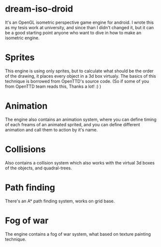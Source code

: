 # dream-iso-droid
It's an OpenGL isometric perspective game engine for android.
I wrote this as my tesis work at university, and since than I didn't changed it, but it can be a good starting point anyone who want to dive in how to make an isometric engine.

# Sprites
This engine is using only sprites, but to calculate what should be the order of the drawing, it places every object in a 3d box virtualy. The basics of this technique is borrowed from OpenTTD's source code. (So if some of you from OpenTTD team reads this, Thanks a lot! :) )

# Animation
The engine also contains an animation system, where you can define timing of each freams of an animated sprited, and you can define different animation and call them to action by it's name.

# Collisions
Also contains a collision system which also works with the virtual 3d boxes of the objects, and quadral-trees.

# Path finding
There's an A* path finding system, works on grid base.

# Fog of war
The engine contains a fog of war system, what based on texture painting technique.
